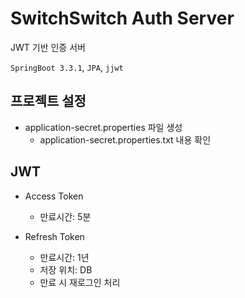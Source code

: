 # SwitchSwitch Auth Server

JWT 기반 인증 서버

`SpringBoot 3.3.1`, `JPA`, `jjwt`

## 프로젝트 설정

- application-secret.properties 파일 생성
   - application-secret.properties.txt 내용 확인

## JWT

- Access Token 
  - 만료시간: 5분

- Refresh Token
  - 만료시간: 1년
  - 저장 위치: DB
  - 만료 시 재로그인 처리 